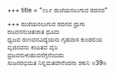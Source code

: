 +++
title = "೦೩೯ ರುಜೆಯನಲುಗುವ ರದನವ"

+++
ರುಜೆಯನಲುಗುವ ರದನವ ದ್ರುಗು  
ರಜವನನುಚಿತಜಾತ ಧೂಮ  
ಧ್ವಜವ ರುಣವನವಿದ್ಯೆಯನು ಗೃಹವಾಸ ಕುಂಡಲಿಯ   
ವೃಜಿನವನು ಕಂಪಿತವ ವೈರಿ  
ವ್ರಜವನುಳುಹುವನೆಗ್ಗನೆಂಬಿದು  
ಸುಜನರಭಿಮತ ನಿನ್ನಮತವೇನೆಂದನಾ ಶಕುನಿ    ॥39॥
